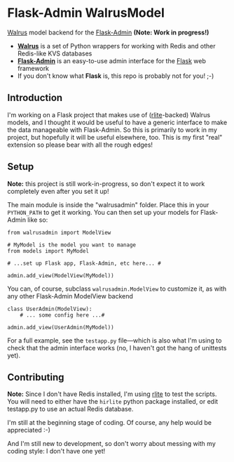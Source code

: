 # Flask-Admin WalrusModel

[Walrus](https://github.com/coleifer/walrus) model backend for the
[Flask-Admin](https://github.com/flask-admin/flask-admin/)
**(Note: Work in progress!)**

  * **[Walrus](https://github.com/coleifer/walrus)** is a set of Python
    wrappers for working with Redis and other Redis-like KVS databases
  * **[Flask-Admin](https://github.com/flask-admin/flask-admin/)** is an
    easy-to-use admin interface for the [Flask](http://flask.pocoo.org)
    web framework
  * If you don't know what **Flask** is, this repo is probably not for
    you! ;-)

## Introduction

I'm working on a Flask project that makes use of
([rlite](https://github.com/seppo0010/rlite-py)-backed) Walrus models,
and I thought it would be useful to have a generic interface to make the
data manageable with Flask-Admin. So this is primarily to work in my
project, but hopefully it will be useful elsewhere, too.  This is my
first "real" extension so please bear with all the rough edges!

## Setup

**Note:** this project is still work-in-progress, so don't expect it to
work completely even after you set it up!

The main module is inside the "walrusadmin" folder. Place this in your
`PYTHON_PATH` to get it working. You can then set up your models for
Flask-Admin like so:

    from walrusadmin import ModelView

    # MyModel is the model you want to manage
    from models import MyModel
    
    # ...set up Flask app, Flask-Admin, etc here... #

    admin.add_view(ModelView(MyModel))

You can, of course, subclass `walrusadmin.ModelView` to customize it, as
with any other Flask-Admin ModelView backend

    class UserAdmin(ModelView):
        # ... some config here ...#

    admin.add_view(UserAdmin(MyModel))

For a full example, see the `testapp.py` file—which is also what I'm
using to check that the admin interface works (no, I haven't got the hang
of unittests yet).

## Contributing

**Note:** Since I don't have Redis installed, I'm using
[rlite](https://github.com/seppo0010/rlite-py) to test
the scripts. You will need to either have the `hirlite` python package
installed, or edit testapp.py to use an actual Redis database.

I'm still at the beginning stage of coding. Of course, any help would be
appreciated :-)

And I'm still new to development, so don't worry about messing with my
coding style: I don't have one yet!
    


